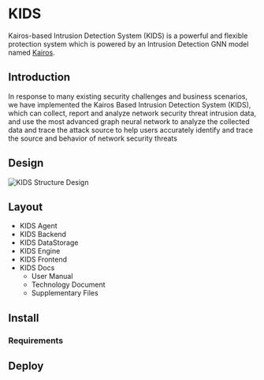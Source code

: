 # KIDS

Kairos-based Intrusion Detection System (KIDS) is a powerful and flexible protection system which is powered by an Intrusion Detection GNN model named [Kairos](https://github.com/ProvenanceAnalytics/kairos/tree/main).

## Introduction

In response to many existing security challenges and business scenarios, we have implemented the Kairos Based Intrusion Detection System (KIDS), which can collect, report and analyze network security threat intrusion data, and use the most advanced graph neural network to analyze the collected data and trace the attack source to help users accurately identify and trace the source and behavior of network security threats

## Design

![KIDS Structure Design](https://github.com/RuijieWu/KIDS/Assets/KIDS%20structure.png)

## Layout

- KIDS Agent
- KIDS Backend
- KIDS DataStorage
- KIDS Engine
- KIDS Frontend
- KIDS Docs
  - User Manual
  - Technology Document
  - Supplementary Files

## Install

### Requirements

## Deploy
